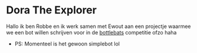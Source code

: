 # Dora The Explorer

Hallo ik ben Robbe en ik werk samen met Ewout aan een projectje waarmee we een bot willen schrijven voor in de [bottlebats](https://github.com/ZeusWPI/MOZAIC) competitie ofzo haha

- PS: Momenteel is het gewoon simplebot lol
